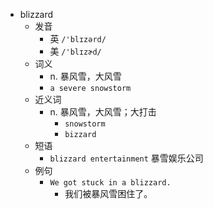 - blizzard
  - 发音
    - 英 `/'blɪzərd/`
    - 美 `/'blɪzɚd/`
  - 词义
    - n. 暴风雪，大风雪
    - `a severe snowstorm`
  - 近义词
    - n. 暴风雪，大风雪；大打击
      - `snowstorm`
      - `bizzard`
  - 短语
    - `blizzard entertainment` 暴雪娱乐公司 
  - 例句
    - `We got stuck in a blizzard.`
      - 我们被暴风雪困住了。

